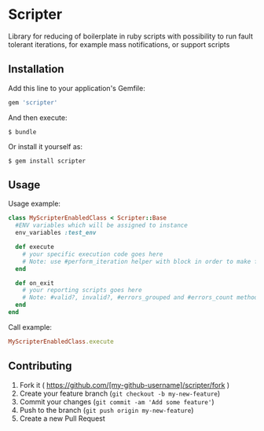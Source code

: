 # Scripter

Library for reducing of boilerplate in ruby scripts with possibility to run fault tolerant iterations, for example mass notifications, or support scripts

## Installation

Add this line to your application's Gemfile:

```ruby
gem 'scripter'
```

And then execute:

    $ bundle

Or install it yourself as:

    $ gem install scripter

## Usage

Usage example:
```ruby
class MyScripterEnabledClass < Scripter::Base
  #ENV variables which will be assigned to instance
  env_variables :test_env

  def execute
    # your specific execution code goes here
    # Note: use #perform_iteration helper with block in order to make fault tolerant iterations
  end

  def on_exit
    # your reporting scripts goes here
    # Note: #valid?, invalid?, #errors_grouped and #errors_count methods can be useful here
  end
end
```

Call example:
```ruby
MyScripterEnabledClass.execute
```

## Contributing

1. Fork it ( https://github.com/[my-github-username]/scripter/fork )
2. Create your feature branch (`git checkout -b my-new-feature`)
3. Commit your changes (`git commit -am 'Add some feature'`)
4. Push to the branch (`git push origin my-new-feature`)
5. Create a new Pull Request
